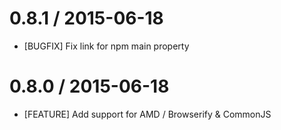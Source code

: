 # 0.8.1 / 2015-06-18

* [BUGFIX] Fix link for npm main property

# 0.8.0 / 2015-06-18

* [FEATURE] Add support for AMD / Browserify & CommonJS
